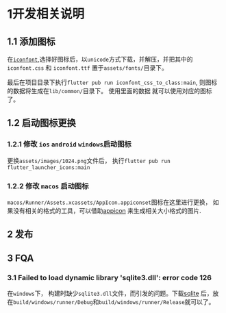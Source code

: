 # 1开发相关说明

## 1.1 添加图标

在[`iconfont`](https://www.iconfont.cn),选择好图标后，以`unicode`方式下载，并解压，并把其中的 `iconfont.css` 和 `iconfont.ttf`
置于`assets/fonts/`目录下。 

最后在项目目录下执行`flutter pub run iconfont_css_to_class:main`, 则图标的数据将生成在`lib/common/`目录下。 使用里面的数据
就可以使用对应的图标了。 

## 1.2 启动图标更换
### 1.2.1 修改 `ios` `android` `windows`启动图标
更换`assets/images/1024.png`文件后， 执行`flutter pub run flutter_launcher_icons:main`


### 1.2.2 修改 `macos` 启动图标
`macos/Runner/Assets.xcassets/AppIcon.appiconset`图标在这里进行更换，
如果没有相关的格式的工具，可以借助[appicon](https://appicon.co/) 来生成相关大小格式的图片.


## 2 发布

## 3 FQA

### 3.1 Failed to load dynamic library 'sqlite3.dll': error code 126
在`windows`下， 构建时缺少`sqlite3.dll`文件，而引发的问题。下载[sqlite](https://raw.githubusercontent.com/tekartik/sqflite/master/sqflite_common_ffi/lib/src/windows/sqlite3.dll)
后，放在`build/windows/runner/Debug`和`build/windows/runner/Release`就可以了。


    